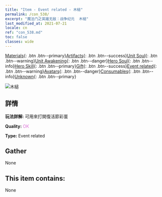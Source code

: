 ```yaml
---
title: "Item - Event related - 木槌"
permalink: /con_538/
excerpt: "魔法门之英雄无敌：战争纪元  木槌"
last_modified_at: 2021-07-21
locale: cn
ref: "con_538.md"
toc: false
classes: wide
---
```

 [Materials](/ItemsCN/){: .btn .btn--primary}[Artifacts](/ItemsCN/Artifacts/){: .btn .btn--success}[Unit Soul](/ItemsCN/UnitSoul/){: .btn .btn--warning}[Unit Awakening](/ItemsCN/UnitAwakening/){: .btn .btn--danger}[Hero Soul](/ItemsCN/HeroSoul/){: .btn .btn--info}[Hero Skill](/ItemsCN/HeroSkill/){: .btn .btn--primary}[Gift](/ItemsCN/Gift/){: .btn .btn--success}[Event related](/ItemsCN/Events/){: .btn .btn--warning}[Avatars](/ItemsCN/Avatars/){: .btn .btn--danger}[Consumables](/ItemsCN/Consumables/){: .btn .btn--info}[Unknown](/ItemsCN/Unknown/){: .btn .btn--primary}

 ![木槌](/images/t/i_10024.png)

## 詳情
 **玩法詳解:** 可用來打開復活節彩蛋

 **Quality:** <span style="color: #DA70D6">OK</span>

 **Type:** Event related

## Gather

  None

## This item contains:

  None

